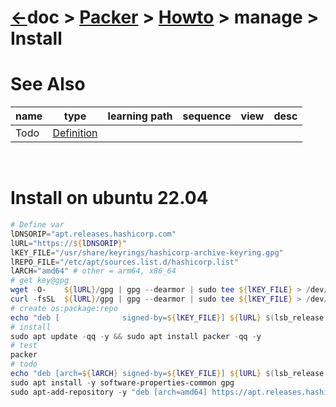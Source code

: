 # [&larr;][Repo_Readme]doc > [Packer][Topic_Readme] > [Howto][STopic_List] > manage > Install

[//]: #(Reference)
[Repo_Readme]:   ../../README.md
[Topic_Readme]:  ../README.md
[STopic_List]:   ../list/howto_list.md

[Todo_Whatis]: ./install_howto.md

# See Also 

|name|type|learning path|sequence|view|desc|
|-|-|-|-|-|-|
|Todo|[Definition][Todo_Whatis]|
<br>

# Install on ubuntu 22.04
```powershell
# Define var
lDNSORIP="apt.releases.hashicorp.com"
lURL="https://${lDNSORIP}"
lKEY_FILE="/usr/share/keyrings/hashicorp-archive-keyring.gpg"
lREPO_FILE="/etc/apt/sources.list.d/hashicorp.list"
lARCH="amd64" # other = arm64, x86_64
# get key@gpg
wget -O-    ${lURL}/gpg | gpg --dearmor | sudo tee ${lKEY_FILE} > /dev/null
curl -fsSL  ${lURL}/gpg | gpg --dearmor | sudo tee ${lKEY_FILE} > /dev/null
# create os:package:repo
echo "deb [              signed-by=${lKEY_FILE}] ${lURL} $(lsb_release -cs) main" | sudo tee ${lREPO_FILE} > /dev/null
# install
sudo apt update -qq -y && sudo apt install packer -qq -y
# test
packer
# todo
echo "deb [arch=${lARCH} signed-by=${lKEY_FILE}] ${lURL} $(lsb_release -cs) main" | sudo tee ${lREPO_FILE} > /dev/null
sudo apt install -y software-properties-common gpg 
sudo apt-add-repository -y "deb [arch=amd64] https://apt.releases.hashicorp.com $(lsb_release -cs) main" > /dev/null
```
